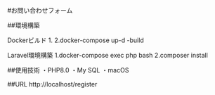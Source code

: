 #お問い合わせフォーム

##環境構築

Dockerビルド
1.
2.docker-compose up-d -build

Laravel環境構築
1.docker-compose exec php bash
2.composer install

##使用技術
・PHP8.0
・My SQL
・macOS

##URL
http://localhost/register
